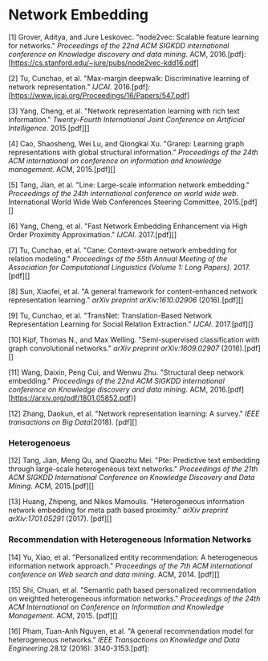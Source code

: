 # Network Embedding

[1] Grover, Aditya, and Jure Leskovec. "node2vec: Scalable feature learning for networks." *Proceedings of the 22nd ACM SIGKDD international conference on Knowledge discovery and data mining*. ACM, 2016.[pdf]:[https://cs.stanford.edu/~jure/pubs/node2vec-kdd16.pdf]

[2] Tu, Cunchao, et al. "Max-margin deepwalk: Discriminative learning of network representation." *IJCAI*. 2016.[pdf]:[https://www.ijcai.org/Proceedings/16/Papers/547.pdf]

[3] Yang, Cheng, et al. "Network representation learning with rich text information." *Twenty-Fourth International Joint Conference on Artificial Intelligence*. 2015.[pdf][]

[4] Cao, Shaosheng, Wei Lu, and Qiongkai Xu. "Grarep: Learning graph representations with global structural information." *Proceedings of the 24th ACM international on conference on information and knowledge management*. ACM, 2015.[pdf][]

[5] Tang, Jian, et al. "Line: Large-scale information network embedding." *Proceedings of the 24th international conference on world wide web*. International World Wide Web Conferences Steering Committee, 2015.[pdf][]

[6] Yang, Cheng, et al. "Fast Network Embedding Enhancement via High Order Proximity Approximation." *IJCAI*. 2017.[pdf][]

[7] Tu, Cunchao, et al. "Cane: Context-aware network embedding for relation modeling." *Proceedings of the 55th Annual Meeting of the Association for Computational Linguistics (Volume 1: Long Papers)*. 2017.[pdf][]

[8] Sun, Xiaofei, et al. "A general framework for content-enhanced network representation learning." *arXiv preprint arXiv:1610.02906* (2016).[pdf][]

[9] Tu, Cunchao, et al. "TransNet: Translation-Based Network Representation Learning for Social Relation Extraction." *IJCAI*. 2017.[pdf][]

[10] Kipf, Thomas N., and Max Welling. "Semi-supervised classification with graph convolutional networks." *arXiv preprint arXiv:1609.02907* (2016).[pdf][]

[11] Wang, Daixin, Peng Cui, and Wenwu Zhu. "Structural deep network embedding." *Proceedings of the 22nd ACM SIGKDD international conference on Knowledge discovery and data mining*. ACM, 2016.[pdf][https://arxiv.org/pdf/1801.05852.pdf)]

[12] Zhang, Daokun, et al. "Network representation learning: A survey." *IEEE transactions on Big Data*(2018). [pdf][]

### Heterogenoeus

[12] Tang, Jian, Meng Qu, and Qiaozhu Mei. "Pte: Predictive text embedding through large-scale heterogeneous text networks." *Proceedings of the 21th ACM SIGKDD International Conference on Knowledge Discovery and Data Mining*. ACM, 2015.[pdf][]

[13] Huang, Zhipeng, and Nikos Mamoulis. "Heterogeneous information network embedding for meta path based proximity." *arXiv preprint arXiv:1701.05291* (2017). [pdf][]

### Recommendation with Heterogeneous Information Networks

[14] Yu, Xiao, et al. "Personalized entity recommendation: A heterogeneous information network approach." *Proceedings of the 7th ACM international conference on Web search and data mining*. ACM, 2014. [pdf][]

[15] Shi, Chuan, et al. "Semantic path based personalized recommendation on weighted heterogeneous information networks." *Proceedings of the 24th ACM International on Conference on Information and Knowledge Management*. ACM, 2015. [pdf][]

[16] Pham, Tuan-Anh Nguyen, et al. "A general recommendation model for heterogeneous networks." *IEEE Transactions on Knowledge and Data Engineering* 28.12 (2016): 3140-3153.[pdf]: